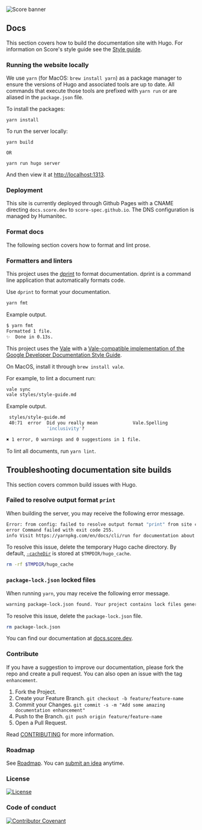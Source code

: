 ![Score banner](/images/banner.png)

## Docs

This section covers how to build the documentation site with Hugo.
For information on Score's style guide see the [Style guide](styles/style-guide.md).

### Running the website locally

We use `yarn` (for MacOS: `brew install yarn`) as a package manager to ensure the versions of Hugo and associated tools are up to date. All commands that execute those tools are prefixed with `yarn run` or are aliased in the `package.json` file.

To install the packages:

```
yarn install
```

To run the server locally:

```
yarn build

OR

yarn run hugo server
```

And then view it at <http://localhost:1313>.

### Deployment

This site is currently deployed through Github Pages with a CNAME directing `docs.score.dev` to `score-spec.github.io`. The DNS configuration is managed by Humanitec.

### Format docs

The following section covers how to format and lint prose.

### Formatters and linters

This project uses the [dprint](https://dprint.dev/overview/) to format documentation. dprint is a command line application that automatically formats code.

Use `dprint` to format your documentation.

```bash
yarn fmt
```

Example output.

```bash
$ yarn fmt
Formatted 1 file.
✨  Done in 0.13s.
```

This project uses the [Vale](https://vale.sh) with a [Vale-compatible implementation of the Google Developer Documentation Style Guide](https://github.com/errata-ai/Google).

On MacOS, install it through `brew install vale`.

For example, to lint a document run:

```bash
vale sync
vale styles/style-guide.md
```

Example output.

```bash
 styles/style-guide.md
 40:71  error  Did you really mean             Vale.Spelling 
               'inclusivity'?                                

✖ 1 error, 0 warnings and 0 suggestions in 1 file.
```

To lint all documents, run `yarn lint`.

## Troubleshooting documentation site builds

This section covers common build issues with Hugo.

### Failed to resolve output format `print`

When building the server, you may receive the following error message.

```bash
Error: from config: failed to resolve output format "print" from site config
error Command failed with exit code 255.
info Visit https://yarnpkg.com/en/docs/cli/run for documentation about this command.
```

To resolve this issue, delete the temporary Hugo cache directory. By default, [`-cacheDir`](https://gohugo.io/commands/hugo_server/) is stored at `$TMPDIR/hugo_cache`.

```bash
rm -rf $TMPDIR/hugo_cache
```

<!-- https://github.com/google/docsy/issues/805#issuecomment-1245110883 -->

### `package-lock.json` locked files

When running `yarn`, you may receive the following error message.

```bash
warning package-lock.json found. Your project contains lock files generated by tools other than Yarn. It is advised not to mix package managers in order to avoid resolution inconsistencies caused by unsynchronized lock files. To clear this warning, remove package-lock.json.
```

To resolve this issue, delete the `package-lock.json` file.

```bash
rm package-lock.json
```

You can find our documentation at [docs.score.dev](https://docs.score.dev/docs/).

### Contribute

If you have a suggestion to improve our documentation, please fork the repo and create a pull request. You can also open an issue with the tag `enhancement`.

1. Fork the Project.
2. Create your Feature Branch. `git checkout -b feature/feature-name`
3. Commit your Changes. `git commit -s -m "Add some amazing documentation enhancement"`
4. Push to the Branch. `git push origin feature/feature-name`
5. Open a Pull Request.

Read [CONTRIBUTING](CONTRIBUTING.md) for more information.

### Roadmap

See [Roadmap](roadmap.md). You can [submit an idea](https://github.com/score-spec/spec/issues/new) anytime.

### License

[![License](https://img.shields.io/badge/License-Apache_2.0-blue.svg)](https://opensource.org/licenses/Apache-2.0)

### Code of conduct

[![Contributor Covenant](https://img.shields.io/badge/Contributor%20Covenant-2.1-4baaaa.svg)](CODE_OF_CONDUCT.md)


